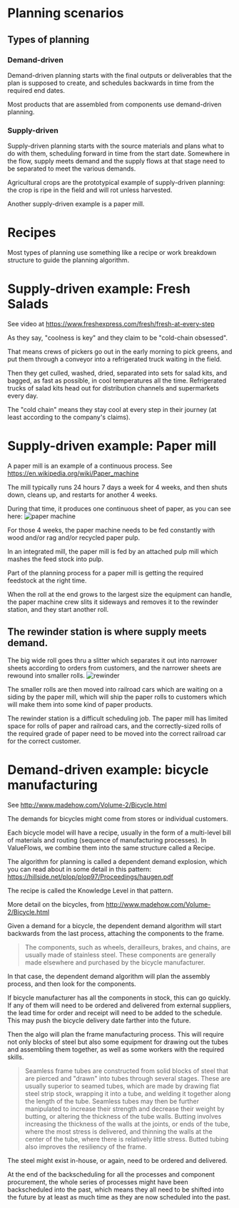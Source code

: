 # Planning scenarios

## Types of planning

### Demand-driven

Demand-driven planning starts with the final outputs or deliverables that the plan is supposed to create, and schedules backwards in time from the required end dates.

Most products that are assembled from components use demand-driven planning.

### Supply-driven

Supply-driven planning starts with the source materials and plans what to do with them, scheduling forward in time from the start date. Somewhere in the flow, supply meets demand and the supply flows at that stage need to be separated to meet the various demands.

Agricultural crops are the prototypical example of supply-driven planning: the crop is ripe in the field and will rot unless harvested.

Another supply-driven example is a paper mill.

# Recipes

Most types of planning use something like a recipe or work breakdown structure to guide the planning algorithm.

# Supply-driven example: Fresh Salads 

See video at https://www.freshexpress.com/fresh/fresh-at-every-step

As they say, "coolness is key" and they claim to be "cold-chain obsessed". 

That means crews of pickers go out in the early morning to pick greens, and put them through a conveyor into a refrigerated truck waiting in the field.

Then they get culled, washed, dried, separated into sets for salad kits, and bagged, as fast as possible, in cool temperatures all the time. Refrigerated trucks of salad kits head out for distribution channels and supermarkets every day.

The "cold chain" means they stay cool at every step in their journey (at least according to the company's claims).

# Supply-driven example: Paper mill

A paper mill is an example of a continuous process. See https://en.wikipedia.org/wiki/Paper_machine

The mill typically runs 24 hours 7 days a week for 4 weeks, and then shuts down, cleans up, and restarts for another 4 weeks.

During that time, it produces one continuous sheet of paper, as you can see here:
![paper machine](https://www.scrapmonster.com/uploads/news/2015/1/1420536825.jpg) 

For those 4 weeks, the paper machine needs to be fed constantly with wood and/or rag and/or recycled paper pulp. 

In an integrated mill, the paper mill is fed by an attached pulp mill which mashes the feed stock into pulp.

Part of the planning process for a paper mill is getting the required feedstock at the right time.

When the roll at the end grows to the largest size the equipment can handle, the paper machine crew slits it sideways and removes it to the rewinder station, and they start another roll.

## The rewinder station is where supply meets demand. 

The big wide roll goes thru a slitter which separates it out into narrower sheets according to orders from customers, and the narrower sheets are rewound into smaller rolls.
![rewinder](https://sc01.alicdn.com/kf/HTB1HvCZkNWYBuNjy1zkq6xGGpXat/paper-mill-Slitter-Rewinder-slitter-rewinder-machine.jpg)

The smaller rolls are then moved into railroad cars which are waiting on a siding by the paper mill, which will ship the paper rolls to customers which will make them into some kind of paper products.

The rewinder station is a difficult scheduling job. The paper mill has limited space for rolls of paper and railroad cars, and the correctly-sized rolls of the required grade of paper need to be moved into the correct railroad car for the correct customer.

# Demand-driven example: bicycle manufacturing

See http://www.madehow.com/Volume-2/Bicycle.html 

The demands for bicycles might come from stores or individual customers.

Each bicycle model will have a recipe, usually in the form of a multi-level bill of materials and routing (sequence of manufacturing processes). In ValueFlows, we combine them into the same structure called a Recipe.

The algorithm for planning is called a dependent demand explosion, which you can read about in some detail in this pattern: https://hillside.net/plop/plop97/Proceedings/haugen.pdf

The recipe is called the Knowledge Level in that pattern.

More detail on the bicycles, from http://www.madehow.com/Volume-2/Bicycle.html

Given a demand for a bicycle, the dependent demand algorithm will start backwards from the last process, attaching the components to the frame. 

> The components, such as wheels, derailleurs, brakes, and chains, are usually made of stainless steel. These components are generally made elsewhere and purchased by the bicycle manufacturer.

In that case, the dependent demand algorithm will plan the assembly process, and then look for the components.

If bicycle manufacturer has all the components in stock, this can go quickly. If any of them will need to be ordered and delivered from external suppliers, the lead time for order and receipt will need to be added to the schedule. This may push the bicycle delivery date farther into the future.

Then the algo will plan the frame manufacturing process. This will require not only blocks of steel but also some equipment for drawing out the tubes and assembling them together, as well as some workers with the required skills.
> Seamless frame tubes are constructed from solid blocks of steel that are pierced and "drawn" into tubes through several stages. These are usually superior to seamed tubes, which are made by drawing flat steel strip stock, wrapping it into a tube, and welding it together along the length of the tube. Seamless tubes may then be further manipulated to increase their strength and decrease their weight by butting, or altering the thickness of the tube walls. Butting involves increasing the thickness of the walls at the joints, or ends of the tube, where the most stress is delivered, and thinning the walls at the center of the tube, where there is relatively little stress. Butted tubing also improves the resiliency of the frame.

The steel might exist in-house, or again, need to be ordered and delivered. 

At the end of the backscheduling for all the processes and component procurement, the whole series of processes might have been backscheduled into the past, which means they all need to be shifted into the future by at least as much time as they are now scheduled into the past.
